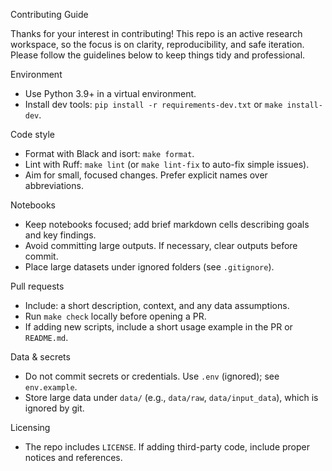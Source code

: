 Contributing Guide

Thanks for your interest in contributing! This repo is an active research workspace, so the focus is on clarity, reproducibility, and safe iteration. Please follow the guidelines below to keep things tidy and professional.

Environment
- Use Python 3.9+ in a virtual environment.
- Install dev tools: `pip install -r requirements-dev.txt` or `make install-dev`.

Code style
- Format with Black and isort: `make format`.
- Lint with Ruff: `make lint` (or `make lint-fix` to auto-fix simple issues).
- Aim for small, focused changes. Prefer explicit names over abbreviations.

Notebooks
- Keep notebooks focused; add brief markdown cells describing goals and key findings.
- Avoid committing large outputs. If necessary, clear outputs before commit.
- Place large datasets under ignored folders (see `.gitignore`).

Pull requests
- Include: a short description, context, and any data assumptions.
- Run `make check` locally before opening a PR.
- If adding new scripts, include a short usage example in the PR or `README.md`.

Data & secrets
- Do not commit secrets or credentials. Use `.env` (ignored); see `env.example`.
- Store large data under `data/` (e.g., `data/raw`, `data/input_data`), which is ignored by git.

Licensing
- The repo includes `LICENSE`. If adding third-party code, include proper notices and references.
